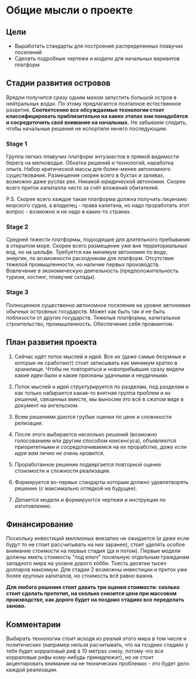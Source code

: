 # Общие мысли о проекте

## Цели

* Выработать стандарты для построения распределенных плавучих поселений
* Сделать подробные чертежи и модели для начальных вариантов платформ



## Стадии развития островов

Врядли получится сразу одним махом запустить большой остров в нейтральных водах.
По этому предлагается поэтапное естественное развитие.
**Соответсенно все обсуждаемые технологии стоит классифицировать приблизительно на каких этапах они понадобятся и сосредоточить своё внимание на начальных.**
Не забываем следить, чтобы начальные решения не испортили ничего последующим.

### Stage 1

Группа легких плавучих платформ энтузиастов в прямой видимости берега на мелководье.
Обкатка решений и технологий, наработка опыта. Набор критической массы для более-менее автономного существования.
Размещение скорее всего в бухтах и заливах, возможно даже руслах рек.
Никакой юридической автономии. Скорее всего приток капиталла чисто за счёт вложений обитателей.

P.S.
Скорее всего каждое такая платформа должна получить лицензию морского судна, а владелец - права капитана, но надо проработать этот вопрос - возможно и не надо в каких-то странах.

### Stage 2

Средней тяжести платформы, подходящие для длительного пребывания в открытом море. Скорее всего размещение уже вне территориальных вод, но на шельфе.
Требуется как минимум автономия по воде, энергии, по возможности расходникам для платформ.
Отсутствие тяжелой промышленности, но наличие первых производств.
Вовлечение в экономическую деятельность (предположительность туризм, хостинг, плавучие склады).

### Stage 3

Полноценное существенно автономное поселение на уровне автономии обычных островных государств. Может как быть так и не быть поблизости от других государств.
Тяжелые платформы, капитальное строительство, промышленность. Обеспечение себя провиантом.


## План развития проекта

1. Сейчас идёт поток мыслей и идей. Все их (даже самые безумные и которые не сработают) стоит записывать как минимум кратко в хранилище. Чтобы не повторяться и новоприбывшие сразу видели какие идеи были и какие признаны удачными и неудачными.

2. Поток мыслей и идей структурируется по разделам, под разделам и как только набирается какая-то внятная группа проблем и их решений, связанных вместе, мы выносим это всё в сжатом виде в документ на ангельском.

3. Всем решениям даются грубые оценки по цене и сложнности релизации.

4. После этого выбирается несколько решений (возможно голосованием или другим способом консенсуса), объявляются приоритетными и сосредотачиваемся на их проработке, *даже если идея вам лично не очень нравится*.

4. Проработанное решение подвергается повторной оценке стоиомости и сложности реализации.

5. Формируется во-первых стандарты которым должно удовлетворять решение (с максимально оглядкой на будущее).

6. Делается модели и формируются чертежи и инструкции по изготовлению.


## Финансирование

Поскольку инвестиций миллионых внезапно не ожидается (и даже если будут то не стоит рассчитывать на них заранее), стоит уделять особое внимание стоимости на первых стадия (да и потом).
Первые модели должны иметь стоимость "под ключ" посильную отдельным гражданам западного мира на уоовне дорого хобби. Тоесть десятки тысяч долларов максимум.
Для стадии 2 возможны инвестиции и приток уже более крупных капиталов, но стоимость всё равно важна.

**Для любого решения стоит давать три оценки стоимости: сколько стоит сделать прототип, на сколько снизится цена при массовом производстве, как дорого будет на поздних стадиях все переделать заново.**

## Комментарии

Выбирать технологии стоит исходя из реалий этого мира в том числе и политических (например нельзя расчитывать, что на поздних стадиях у тебя будет корраловый риф в 10 метрах снизу, потому что все корраловые рифы кому-нибудь принадлежат), но не стоит акцентировать внимание на не технических проблемах - это будет дело каждой реализации.

